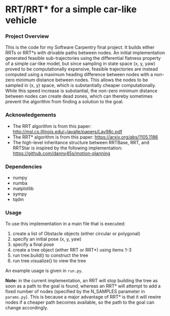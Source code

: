# RRT/RRT* for a simple car-like vehicle
### Project Overview
This is the code for my Software Carpentry final project. It builds either RRTs or RRT*s
with drivable paths between nodes. An initial implementation generated feasible sub-trajectories
using the differential flatness property of a simple car-like model, but since sampling in state space
(x, y, yaw) proved to be computationally expensive, feasible trajectories are instead computed using
a maximum heading difference between nodes with a non-zero minimum distance between nodes. This allows the nodes
to be sampled in (x, y) space, which is substantially cheaper computationally. While this speed increase is substantial, the non-zero minimum distance between nodes can create dead zones, which can thereby sometimes prevent the algorithm from finding a solution to the goal.

### Acknowledgements
* The RRT algorithm is from this paper: http://msl.cs.illinois.edu/~lavalle/papers/Lav98c.pdf
* The RRT* algorithm is from this paper: https://arxiv.org/abs/1105.1186
* The high-level inheritance structure between RRTBase, RRT, and RRTStar is 
inspired by the following implementation: https://github.com/danny45s/motion-planning

### Dependencies
* numpy
* numba
* matplotlib
* sympy
* tqdm

### Usage
To use this implementation in a main file that is executed:
1. create a list of Obstacle objects (either circular or polygonal)
2. specify an initial pose (x, y, yaw)
3. specify a final pose
4. create a tree object (either RRT or RRT*) using items 1-3
5. run tree.build() to construct the tree
6. run tree.visualize() to view the tree

An example usage is given in ``run.py``. 

**Note:** in the current implementation, an RRT will stop building the tree
as soon as a path to the goal is found, whereas an RRT* will attempt to add 
a fixed number of nodes (specified by the N_SAMPLES parameter in ``params.py``).
This is because a major advantage of RRT* is that it will rewire nodes if a cheaper
path becomes available, so the path to the goal can change accordingly. 
